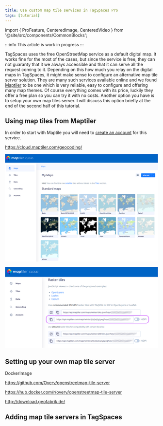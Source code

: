 ```yaml
---
title: Use custom map tile services in TagSpaces Pro
tags: [tutorial]
---
```


import { ProFeature, CenteredImage, CenteredVideo } from '@site/src/components/CommonBlocks';

<ProFeature />

:::info
This article is work in progress
:::

TagSpaces uses the free OpenStreetMap service as a default digital map. It works fine for the most of the cases, but since the service is free, they can not guaranty that it we always accessible and that it can serve all the request coming to it. Depending on this how much you relay on the digital maps in TagSpaces, it might make sense to configure an alternative map tile server solution. They are many such services available online and we found [Maptiler](https://www.maptiler.com/) to be one which is very reliable, easy to configure and offering many map themes. Of course everything comes with its price, luckily they offer a free plan so you can try it with no costs. Another option you have is to setup your own map tiles server. I will discuss this option briefly at the end of the second half of this tutorial.

## Using map tiles from Maptiler

In order to start with Maptile you will need to [create an account](https://www.maptiler.com/cloud/plans/) for this service.

https://cloud.maptiler.com/geocoding/

![](custom-map-tiles/maptiler-map-overview.png)

![](custom-map-tiles/maptiler-urls.png)

## Setting up your own map tile server

<!-- ![](custom-map-tiles/.png) -->

DockerImage

https://github.com/Overv/openstreetmap-tile-server

https://hub.docker.com/r/overv/openstreetmap-tile-server

http://download.geofabrik.de/

## Adding map tile servers in TagSpaces

<!-- ![](custom-map-tiles/.png)

![](custom-map-tiles/.png) -->
